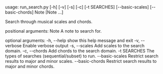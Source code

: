 usage: run_search.py [-h] [-v] [-s] [-c] [-t SEARCHES] [--basic-scales]
                     [--basic-chords]
                     Note [Note ...]

Search through musical scales and chords.

positional arguments:
  Note            A note to search for.

optional arguments:
  -h, --help      show this help message and exit
  -v, --verbose   Enable verbose output
  -s, --scales    Add scales to the search domain.
  -c, --chords    Add chords to the search domain.
  -t SEARCHES     The types of searches (sequential/subset) to run.
  --basic-scales  Restrict search results to major and minor scales.
  --basic-chords  Restrict search results to major and minor chords.

